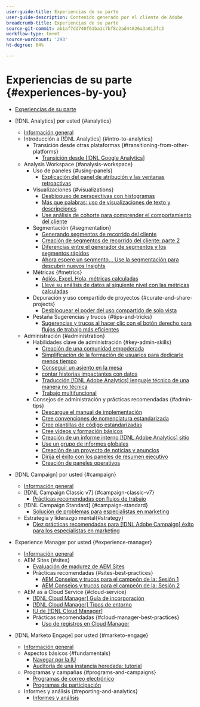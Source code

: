 ```yaml
---
user-guide-title: Experiencias de su parte
user-guide-description: Contenido generado por el cliente de Adobe
breadcrumb-title: Experiencias de su parte
source-git-commit: ab1af7dd740f61ba1c7bf8c2ad44826a3a013fc3
workflow-type: tm+mt
source-wordcount: '293'
ht-degree: 64%

---
```



# Experiencias de su parte {#experiences-by-you}

+ [Experiencias de su parte](/help/overview.md)

+ [!DNL Analytics] por usted {#analytics}
   + [Información general](/help/analytics/overview.md)
   + Introducción a [!DNL Analytics] {#intro-to-analytics}
      + Transición desde otras plataformas {#transitioning-from-other-platforms}
         + [Transición desde [!DNL Google Analytics]](/help/analytics/intro-to-analytics/transitioning-from-other-platforms/transition-from-google-analytics.md)
   + Analysis Workspace {#analysis-workspace}
      + Uso de paneles {#using-panels}
         + [Explicación del panel de atribución y las ventanas retroactivas](/help/analytics/analysis-workspace/using-panels/understanding-adobe-analytics-attribution-panel-and-lookback-windows.md)
      + Visualizaciones {#visualizations}
         + [Desbloqueo de perspectivas con histogramas](/help/analytics/analysis-workspace/visualizations/unlocking-insights-with-histograms.md)
         + [Más que palabras: uso de visualizaciones de texto y descripciones](/help/analytics/analysis-workspace/visualizations/more-than-words-using-text-visualizations-and-descriptions.md)
         + [Use análisis de cohorte para comprender el comportamiento del cliente](/help/analytics/analysis-workspace/visualizations/use-cohort-analysis-to-understand-customer-behavior.md)
      + Segmentación {#segmentation}
         + [Generando segmentos de recorrido del cliente](/help/analytics/analysis-workspace/segmentation/building-customer-journey-segments.md)
         + [Creación de segmentos de recorrido del cliente: parte 2](/help/analytics/analysis-workspace/segmentation/building-customer-journey-segments-part-two.md)
         + [Diferencias entre el generador de segmentos y los segmentos rápidos](/help/analytics/analysis-workspace/segmentation/differences-between-the-segment-builder-and-quick-segments.md)
         + [Ahora espere un segmento... Use la segmentación para descubrir nuevos Insights](/help/analytics/analysis-workspace/segmentation/segmentation-to-discover-new-insights.md)
      + Métricas {#metrics}
         + [Adiós, Excel. Hola, métricas calculadas](/help/analytics/analysis-workspace/metrics/goodbye-excel-hello-calculated-metrics.md)
         + [Lleve su análisis de datos al siguiente nivel con las métricas calculadas](../analytics/analysis-workspace/metrics/take-your-data-analysis-to-the-next-level-with-calculated-metrics.md)
      + Depuración y uso compartido de proyectos {#curate-and-share-projects}
         + [Desbloquear el poder del uso compartido de solo vista](/help/analytics/analysis-workspace/curate-and-share-projects/unlocking-the-power-of-view-only-sharing.md)
      + Pestaña Sugerencias y trucos {#tips-and-tricks}
         + [Sugerencias y trucos al hacer clic con el botón derecho para flujos de trabajo más eficientes](/help/analytics/analysis-workspace/tips-and-tricks/right-click-tips-and-tricks-for-more-efficient-workflows.md)
   + Administración {#administration}
      + Habilidades clave de administración {#key-admin-skills}
         + [Creación de una comunidad empoderada](/help/analytics/administration/key-admin-skills/empowered-community.md)
         + [Simplificación de la formación de usuarios para dedicarle menos tiempo](/help/analytics/administration/key-admin-skills/simplify-training-users.md)
         + [Conseguir un asiento en la mesa](/help/analytics/administration/key-admin-skills/gaining-a-seat-at-the-table.md)
         + [contar historias impactantes con datos](/help/analytics/administration/key-admin-skills/telling-impactful-stories-with-data.md)
         + [Traducción [!DNL Adobe Analytics] lenguaje técnico de una manera no técnica](/help/analytics/administration/key-admin-skills/translating-adobe-analytics-technical-language.md)
         + [Trabajo multifuncional](/help/analytics/administration/key-admin-skills/working-cross-functionally.md)
      + Consejos de administración y prácticas recomendadas {#admin-tips}
         + [Descargue el manual de implementación](/help/analytics/administration/admin-tips/download-the-adobe-analytics-implementation-playbook.md)
         + [Cree convenciones de nomenclatura estandarizada](/help/analytics/administration/admin-tips/create-standardized-naming-conventions.md)
         + [Cree plantillas de código estandarizadas](/help/analytics/administration/admin-tips/create-standardized-code-templates.md)
         + [Cree vídeos y formación básicos](/help/analytics/administration/admin-tips/create-basic-videos-and-training.md)
         + [Creación de un informe interno [!DNL Adobe Analytics] sitio](/help/analytics/administration/admin-tips/create-an-internal-adobe-analytics-site.md)
         + [Use un grupo de informes globales](/help/analytics/administration/admin-tips/use-a-global-report-suite.md)
         + [Creación de un proyecto de noticias y anuncios](/help/analytics/administration/admin-tips/create-a-news-and-announcements-project.md)
         + [Dirija el éxito con los paneles de resumen ejecutivo](/help/analytics/administration/admin-tips/driving-success-with-executive-summary-dashboards.md)
         + [Creación de paneles operativos](/help/analytics/administration/admin-tips/create-operational-dashboards.md)
+ [!DNL Campaign] por usted {#campaign}
   + [Información general](/help/campaign/overview.md)
   + [!DNL Campaign Classic v7] {#campaign-classic-v7}
      + [Prácticas recomendadas con flujos de trabajo](/help/campaign/ac-v7/workflow-best-practices-for-marketers.md)
   + [!DNL Campaign Standard] {#campaign-standard}
      + [Solución de problemas para especialistas en marketing](/help/campaign/acs/troubleshooting-for-marketers.md)
   + Estrategia y liderazgo mental{#strategy}
      + [Diez prácticas recomendadas para [!DNL Adobe Campaign] éxito para los especialistas en marketing](/help/campaign/10-best-practices-for-marketers.md)
+ Experience Manager por usted {#experience-manager}
   + [Información general](/help/experience-manager/overview.md)
   + AEM Sites {#sites}
      + [Evaluación de madurez de AEM Sites](/help/experience-manager/sites/expert-resources/maturity-assessment.md)
      + Prácticas recomendadas {#sites-best-practices}
         + [AEM Consejos y trucos para el campeón de la: Sesión 1](/help/experience-manager/sites/expert-resources/champion-tips-1.md)
         + [AEM Consejos y trucos para el campeón de la: Sesión 2](/help/experience-manager/sites/expert-resources/champion-tips-2.md)
   + AEM as a Cloud Service {#cloud-service}
      + [[!DNL Cloud Manager] Guía de incorporación](/help/experience-manager/cloud-service/expert-resources/aem-champions/onboarding-playbook.md)
      + [[!DNL Cloud Manager] Tipos de entorno](/help/experience-manager/cloud-service/expert-resources/aem-champions/environment-types.md)
      + [IU de [!DNL Cloud Manager]](/help/experience-manager/cloud-service/expert-resources/aem-champions/cloud-manager-ui.md)
      + Prácticas recomendadas {#cloud-manager-best-practices}
         + [Uso de registros en Cloud Manager](/help/experience-manager/cloud-service/expert-resources/aem-champions/cloud-manager-using-logs.md)
+ [!DNL Marketo Engage] por usted {#marketo-engage}
   + [Información general](/help/marketo/overview.md)
   + Aspectos básicos {#fundamentals}
      + [Navegar por la IU](/help/marketo/fundamentals/ui-navigation.md)
      + [Auditoría de una instancia heredada: tutorial](https://experienceleague.adobe.com/docs/experiences-by-you/auditing-an-inherited-instance/overview.html)
   + Programas y campañas {#programs-and-campaigns}
      + [Programas de correo electrónico](/help/marketo/programs/email-programs.md)
      + [Programas de participación](/help/marketo/programs/engagement-programs.md)
   + Informes y análisis {#reporting-and-analytics}
      + [Informes y análisis](/help/marketo/reporting/reporting-and-analytics.md)
